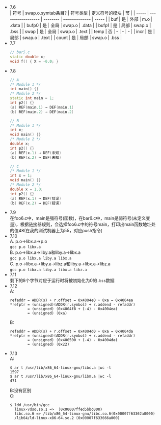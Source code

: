 * 7.6<br>
     | 符号  | swap.o.symtab条目? | 符号类型 | 定义符号的模块 | 节    |
     | ----- | ------------------ | -------- | -------------- | ----- |
     | buf   | 是                 | 外部     | m.o            | .data |
     | bufp0 | 是                 | 全局     | swap.o         | .data |
     | bufp1 | 是                 | 局部     | swap.o         | .bss  |
     | swap  | 是                 | 全局     | swap.o         | .text |
     | temp  | 否                 | -        | -              | -     |
     | incr  | 是                 | 局部     | swap.o         | .text |
     | count | 是                 | 局部     | swap.o         | .bss  |
* 7.7<br>
  ```c++
  // bar5.c
  static double x;
  void f() { X = -0.0; }
  ```
* 7.8<br>
  ```c++
  // A
  /* Module 1 */
  int main() {}
  /* Module 2 */
  static int main = 1;
  int p2() {}
  (a) REF(main.1) → DEF(main.1)
  (b) REF(main.2) → DEF(main.2)

  // B
  /* Module 1 */
  int x;
  void main() {}
  /* Module 2 */
  double x;
  int p2() {}
  (a) REF(x.1) → DEF(未知)
  (b) REF(x.2) → DEF(未知)

  // C
  /* Module 1 */
  int x = 1;
  void main() {}
  /* Module 2 */
  double x = 1.0;
  int p2() {}
  (a) REF(x.1) → DEF(错误)
  (b) REF(x.2) → DEF(错误)
  ```
* 7.9<br>
  在foo6.c中，main是强符号(函数)，在bar6.c中，main是弱符号(未定义变量)，根据链接器规则，会选择foo6.c中的符号main，打印出main函数地址处的值48(在我的测试机器上为55，对应push指令)
* 7.10<br>
  A. p.o->libx.a->p.o<br>
  `gcc p.o libx.a`<br>
  B. p.o->libx.a->liby.a和liby.a->libx.a<br>
  `gcc p.o libx.a liby.a libx.a`<br>
  C. p.o->libx.a->liby.a->libz.a和liby.a->libx.a->libz.a<br>
  `gcc p.o libx.a liby.a libx.a libz.a`<br>
* 7.11<br>
  剩下的8个字节对应于运行时将被初始化为0的`.bss`数据<br>
* 7.12<br>
  A:
  ```
  refaddr = ADDR(s) + r.offset = 0x4004e0 + 0xa = 0x4004ea
  *refptr = (unsigned)(ADDR(r.symbol) + r.addend - refaddr)
          = (unsigned) (0x4004f8 + (-4) - 0x4004ea)
          = (unsigned) (0xa)
  ```
  B:
  ```
  refaddr = ADDR(s) + r.offset = 0x4004d0 + 0xa = 0x4004da
  *refptr = (unsigned)(ADDR(r.symbol) + r.addend - refaddr)
          = (unsigned) (0x400500 + (-4) - 0x4004da)
          = (unsigned) (0x22)
  ```
* 7.13<br>
  A:
  ```shell
  $ ar t /usr/lib/x86_64-linux-gnu/libc.a |wc -l
  1597
  $ ar t /usr/lib/x86_64-linux-gnu/libm.a |wc -l
  471
  ```
  B:没有区别<br>
  C:
  ```shell
  $ ldd /usr/bin/gcc
    linux-vdso.so.1 =>  (0x00007ffed5bbc000)
    libc.so.6 => /lib/x86_64-linux-gnu/libc.so.6(0x00007f63362a0000)
    /lib64/ld-linux-x86-64.so.2 (0x00007f633666a000)
  ```
